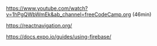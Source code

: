 https://www.youtube.com/watch?v=1hPgQWbWmEk&ab_channel=freeCodeCamp.org (46min)

https://reactnavigation.org/

https://docs.expo.io/guides/using-firebase/